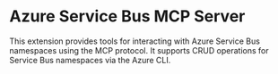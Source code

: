 # Azure Service Bus MCP Server

This extension provides tools for interacting with Azure Service Bus namespaces using the MCP protocol. It supports CRUD operations for Service Bus namespaces via the Azure CLI.
